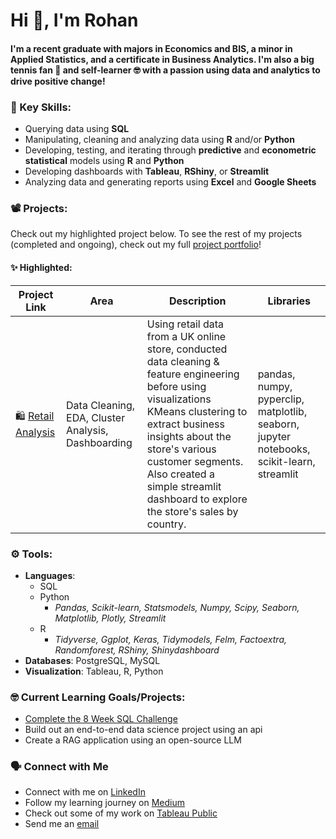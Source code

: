 # Hi 👋, I'm Rohan

#### I'm a recent graduate with majors in Economics and BIS, a minor in Applied Statistics, and a certificate in Business Analytics. I'm also a big tennis fan 🎾 and self-learner 🤓 with a passion using data and analytics to drive positive change! 

### 🔑 Key Skills:
- Querying data using **SQL**
- Manipulating, cleaning and analyzing data using **R** and/or **Python**
- Developing, testing, and iterating through **predictive** and **econometric statistical** models using **R** and **Python**
- Developing dashboards with **Tableau**, **RShiny**, or **Streamlit**
- Analyzing data and generating reports using **Excel** and **Google Sheets**

### 📽 Projects:
Check out my highlighted project below. To see the rest of my projects (completed and ongoing), check out my full [project portfolio](https://github.com/r0hankrishnan/portfolio/blob/main/README.md)!

#### ✨ Highlighted:
| Project Link | Area | Description | Libraries |
|--------------|------|-------------|-----------|
| 🛍️ [Retail Analysis](https://github.com/r0hankrishnan/retail_analysis) | Data Cleaning, EDA, Cluster Analysis, Dashboarding | Using retail data from a UK online store, conducted data cleaning & feature engineering before using visualizations KMeans clustering to extract business insights about the store's various customer segments. Also created a simple streamlit dashboard to explore the store's sales by country. | pandas, numpy, pyperclip, matplotlib, seaborn, jupyter notebooks, scikit-learn, streamlit |

### ⚙️ Tools:
- **Languages**:
  - SQL
  - Python
    - *Pandas, Scikit-learn, Statsmodels, Numpy, Scipy, Seaborn,  Matplotlib, Plotly, Streamlit*
  - R
    - *Tidyverse, Ggplot, Keras, Tidymodels, Felm, Factoextra, Randomforest, RShiny, Shinydashboard*
- **Databases**: PostgreSQL, MySQL
- **Visualization**: Tableau, R, Python

### 🤓 Current Learning Goals/Projects:
- [Complete the 8 Week SQL Challenge](https://github.com/r0hankrishnan/8-week-sql)
- Build out an end-to-end data science project using an api
- Create a RAG application using an open-source LLM

### 🗣 Connect with Me
- Connect with me on [LinkedIn](https://linkedin.com/in/rohankrish)
- Follow my learning journey on [Medium](https://medium.com/@rohan.krishnan)
- Check out some of my work on [Tableau Public](https://public.tableau.com/app/profile/rohan.krishnan4713/vizzes)
- Send me an [email](mailto:rohan.krish20@gmail.com)
